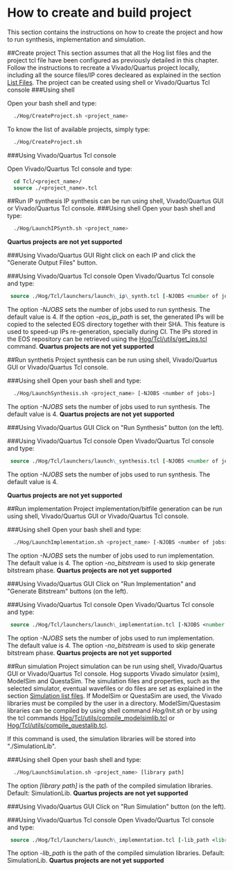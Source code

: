 # How to create and build project

This section contains the instructions on how to create the project and how to run synthesis, implementation and simulation.

##Create project
This section assumes that all the Hog list files and the project tcl file have been configured as previously detailed in this chapter. 
Follow the instructions to recreate a Vivado/Quartus project locally, including all the source files/IP cores decleared as explained in the section [List Files](../05-List-files). 
The project can be created using shell or Vivado/Quartus Tcl console
###Using shell 

Open your bash shell and type:

``` bash
  ./Hog/CreateProject.sh <project_name>
```
To know the list of available projects, simply type:
``` bash
  ./Hog/CreateProject.sh 
```

###Using Vivado/Quartus Tcl console  

Open Vivado/Quartus Tcl console and type:
``` tcl
  cd Tcl/<project_name>/
  source ./<project_name>.tcl 
```

##Run IP synthesis
IP synthesis can be run using shell, Vivado/Quartus GUI or Vivado/Quartus Tcl console.
###Using shell
Open your bash shell and type:

``` bash
  ./Hog/LaunchIPSynth.sh <project_name> 
```

**Quartus projects are not yet supported**

###Using Vivado/Quartus GUI
Right click on each IP and click the "Generate Output Files" button.

###Using Vivado/Quartus Tcl console
Open Vivado/Quartus Tcl console and type:
``` tcl
 source ./Hog/Tcl/launchers/launch\_ip\_synth.tcl [-NJOBS <number of jobs>] [-eos_ip_path <EOS IP path>] <project_name> 
```
The option *-NJOBS* sets the number of jobs used to run synthesis. The default value is 4.
If the option *-eos_ip_path* is set, the generated IPs will be copied to the selected EOS directory together with their SHA. 
This feature is used to speed-up IPs re-generation, specially during CI.
The IPs stored in the EOS repository can be retrieved using the [Hog/Tcl/utils/get_ips.tcl](../08-Hog_utils/#get-ipstcl) command. 
**Quartus projects are not yet supported**

##Run synthetis
Project synthesis can be run using shell, Vivado/Quartus GUI or Vivado/Quartus Tcl console.

###Using shell
Open your bash shell and type:

``` bash
  ./Hog/LaunchSynthesis.sh <project_name> [-NJOBS <number of jobs>]
```

The option *-NJOBS* sets the number of jobs used to run synthesis. The default value is 4.
**Quartus projects are not yet supported**

###Using Vivado/Quartus GUI
Click on "Run Synthesis" button (on the left).

###Using Vivado/Quartus Tcl console
Open Vivado/Quartus Tcl console and type:
``` tcl
 source ./Hog/Tcl/launchers/launch\_synthesis.tcl [-NJOBS <number of jobs>] <project_name> 
```
The option *-NJOBS* sets the number of jobs used to run synthesis. The default value is 4.

**Quartus projects are not yet supported**


##Run implementation
Project implementation/bitfile generation can be run using shell, Vivado/Quartus GUI or Vivado/Quartus Tcl console.

###Using shell
Open your bash shell and type:

``` bash
  ./Hog/LaunchImplementation.sh <project_name> [-NJOBS <number of jobs>] [-no_bitstream]
```
The option *-NJOBS* sets the number of jobs used to run implementation. The default value is 4.
The option *-no_bitstream* is used to skip generate bitstream phase.
**Quartus projects are not yet supported**

###Using Vivado/Quartus GUI
Click on "Run Implementation" and "Generate Bitstream" buttons (on the left).

###Using Vivado/Quartus Tcl console
Open Vivado/Quartus Tcl console and type:
``` tcl
 source ./Hog/Tcl/launchers/launch\_implementation.tcl [-NJOBS <number of jobs>] [-no_bitstream] <project_name>
```

The option *-NJOBS* sets the number of jobs used to run implementation. The default value is 4.
The option *-no_bitstream* is used to skip generate bitstream phase.
**Quartus projects are not yet supported**

##Run simulation
Project simulation can be run using shell, Vivado/Quartus GUI or Vivado/Quartus Tcl console.
Hog supports Vivado simulator (xsim), ModelSim and QuestaSim. 
The simulation files and properties, such as the selected simulator, eventual wavefiles or do files are set as explained in the section
[Simulation list files](../05-List-files/#simulation-list-files-sim).
If ModelSim or QuestaSim are used, the Vivado libraries must be compiled by the user in a directory. 
ModelSim/Questasim libraries can be compiled by using shell command *Hog/Init.sh* or by using the tcl commands [Hog/Tcl/utils/compile_modelsimlib.tcl](../08-Hog-utils/#compile_modelsimlibtcl) or [Hog/Tcl/utils/compile_questalib.tcl](../08-Hog-utils/#compile_questalibtcl). 

If this command is used, the simulation libraries will be stored into "./SimulationLib".

###Using shell
Open your bash shell and type:

``` bash
  ./Hog/LaunchSimulation.sh <project_name> [library path]
```
The option *[library path]* is the path of the compiled simulation libraries. Default: SimulationLib.
**Quartus projects are not yet supported**

###Using Vivado/Quartus GUI
Click on "Run Simulation" button (on the left).

###Using Vivado/Quartus Tcl console
Open Vivado/Quartus Tcl console and type:
``` tcl
 source ./Hog/Tcl/launchers/launch\_implementation.tcl [-lib_path <library path>] <project_name>
```

The option *-lib_path* is the path of the compiled simulation libraries. Default: SimulationLib.
**Quartus projects are not yet supported**

